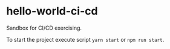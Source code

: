 # hello-world-ci-cd

Sandbox for CI/CD exercising.

<p>To start the project execute script <code>yarn start</code> or <code>npm run start</code>.</p>